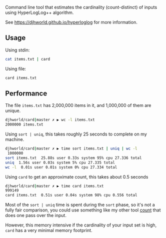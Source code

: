 Command line tool that estimates the cardinality (count-distinct) of inputs using HyperLogLog++ algorithm.

See https://djhworld.github.io/hyperloglog for more information.

## Usage

Using stdin:

```bash
cat items.txt | card
```

Using file:

```bash
card items.txt
```

## Performance

The file `items.txt` has 2,000,000 items in it, and 1,000,000 of them are unique.

```bash
djhworld/card|master ✗ ▶ wc -l items.txt
2000000 items.txt
```

Using `sort | uniq`, this takes roughly 25 seconds to complete on my machine. 

```bash
djhworld/card|master ✗ ▶ time sort items.txt | uniq | wc -l
 1000000
sort items.txt  25.88s user 0.33s system 95% cpu 27.336 total
uniq  1.56s user 0.03s system 5% cpu 27.335 total
wc -l  0.01s user 0.01s system 0% cpu 27.334 total
```

Using `card` to get an approximate count, this takes about 0.5 seconds

```bash
djhworld/card|master ✗ ▶ time card items.txt
999149
card items.txt  0.51s user 0.04s system 98% cpu 0.556 total
```

Most of the `sort | uniq` time is spent during the `sort` phase, so it's not a fully fair comparison, you could use something like my other tool [count](https://github.com/djhworld/count) that does one pass over the input. 

However, this memory intensive if the cardinality of your input set is high, `card` has a very minimal memory footprint.

